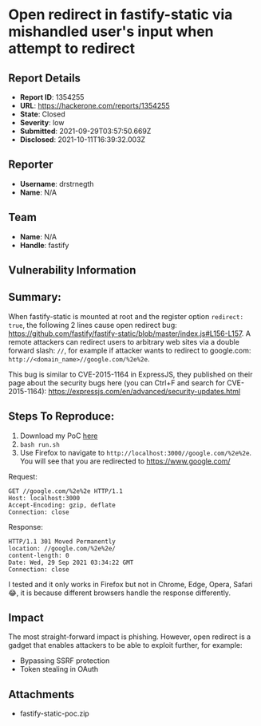 # Open redirect in fastify-static via mishandled user's input when attempt to redirect

## Report Details
- **Report ID**: 1354255
- **URL**: https://hackerone.com/reports/1354255
- **State**: Closed
- **Severity**: low
- **Submitted**: 2021-09-29T03:57:50.669Z
- **Disclosed**: 2021-10-11T16:39:32.003Z

## Reporter
- **Username**: drstrnegth
- **Name**: N/A

## Team
- **Name**: N/A
- **Handle**: fastify

## Vulnerability Information
## Summary:
When fastify-static is mounted at root and the register option `redirect: true`, the following 2 lines cause open redirect bug: https://github.com/fastify/fastify-static/blob/master/index.js#L156-L157. A remote attackers can redirect users to arbitrary web sites via a double forward slash: `//`, for example if attacker wants to redirect to google.com: `http://<domain_name>//google.com/%2e%2e`.

This bug is similar to CVE-2015-1164 in ExpressJS, they published on their page about the security bugs here (you can Ctrl+F and search for CVE-2015-1164): https://expressjs.com/en/advanced/security-updates.html

## Steps To Reproduce:

  1. Download my PoC [here](https://hackerone-us-west-2-production-attachments.s3.us-west-2.amazonaws.com/mt31wp8hbrsn9sul3hfsa2mhe8l2?response-content-disposition=attachment%3B%20filename%3D%22fastify-static-poc.zip%22%3B%20filename%2A%3DUTF-8%27%27fastify-static-poc.zip&response-content-type=application%2Fzip&X-Amz-Algorithm=AWS4-HMAC-SHA256&X-Amz-Credential=ASIAQGK6FURQ6QHNYGOQ%2F20210929%2Fus-west-2%2Fs3%2Faws4_request&X-Amz-Date=20210929T035204Z&X-Amz-Expires=3600&X-Amz-Security-Token=IQoJb3JpZ2luX2VjEEYaCXVzLXdlc3QtMiJGMEQCICrqoxGo75Ivmq34ngOkjvDEcfUY2whU4qL3udAE0zqmAiASKig5F4T2N4P5bLqP5E6AYAc97skXJzkNuuBCInxZpiqDBAiv%2F%2F%2F%2F%2F%2F%2F%2F%2F%2F8BEAIaDDAxMzYxOTI3NDg0OSIM6dgTIefGOABRi6G7KtcDMm6z2WDPjxIq0AsFDl8JeZZlGwFmypSkrJVvMrqJwOfGKE%2F4ElRQV6xNoobQCZqscQRvbSxSOdi%2Bpr19I89hhaND9cIf6EcwozYCPZTR5zOEocHTs2QM1yZszHDaf0QfqgwW%2BKdeNyH%2B914CyDrrJKaswbqIVh9JgYaFm5KT86M63LlbR66HVVXUGEF5auFRnsTECEclmigWMgbj7CGbQRtcpQGXVh4KXC5IiN%2FsDSlI%2Fj6JsPB1WxLPwp0vH6IEIW7qR3AvIWojBOwiflgNu8wBF%2B8w7eCMT8UNKQCC0%2FT0b%2BTlHIe9BPvW%2Bf36xVjY6sqFCMlfQUbYTL%2FPqiS7qWgbZgZkJyCa48qN%2F82c8pbOiMA%2FLs1ketjuoU4OlpYWdPAxda4UOXdKrTyHtjaeKm%2BF3sRktJsVW9vlnsmfxH%2BPgakzwIU5YYlouoGYUzQAMrLtRw7Ok%2BehS%2BPVMNhbVwpWaKEkrNQgYc0SEJ5vs3NGxCkJrB9LevJXk%2BmXsfure%2BIYX0nwTC9useVhmQ4aMcBBVkgEQI2OQ2EcmwcFw0yo%2FgaH9%2BbxRK%2BGGeEU9GTi2886gvX%2B2TcZNSlCNu%2BD5Aw7pRCoMvR%2FX9rjt3QgVgrWhwpvA5eWMJmfzooGOqYBy3AxhRsfuF0ydzpe5lWLslA1TbBdc2Lj%2FssN5e54t0SlOp1v83sBjx%2FTj9RL6o3ZJd2QGTxTAHgyHak%2FePXMxePfF1x2vG%2B0cZaiwi1TResFqYUBJUCXl%2BQoGHLcKGk4yxL7jseKXDI5xO9xzF3jFOh%2BvA%2FwdnF%2B35qRwi7VlUDUGU0DL1TE6KQeCR2%2BkngI8EtnqCWYSIPZweLxkxTsptOkljLRGQ%3D%3D&X-Amz-SignedHeaders=host&X-Amz-Signature=06d043b90fbcfd78b96978116c17683ef0506089cdd9b55c9065994651513bc2)
  2. `bash run.sh`
  3. Use Firefox to navigate to `http://localhost:3000//google.com/%2e%2e`. You will see that you are redirected to https://www.google.com/

Request:
```
GET //google.com/%2e%2e HTTP/1.1
Host: localhost:3000
Accept-Encoding: gzip, deflate
Connection: close
```

Response:
```
HTTP/1.1 301 Moved Permanently
location: //google.com/%2e%2e/
content-length: 0
Date: Wed, 29 Sep 2021 03:34:22 GMT
Connection: close
```

I tested and it only works in Firefox but not in Chrome, Edge, Opera, Safari 😂, it is because different browsers handle the response differently.

## Impact

The most straight-forward impact is phishing.
However, open redirect is a gadget that enables attackers to be able to exploit further, for example:
- Bypassing SSRF protection
- Token stealing in OAuth

## Attachments
- fastify-static-poc.zip
